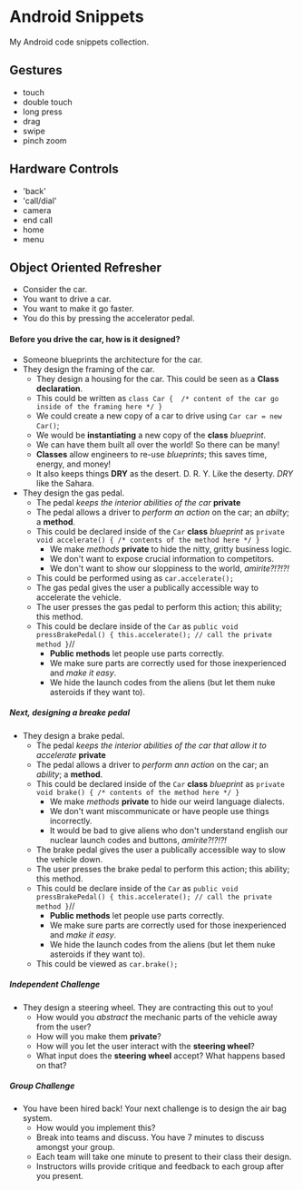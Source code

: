 # Android Snippets
My Android code snippets collection.



## Gestures
* touch
* double touch
* long press
* drag
* swipe
* pinch zoom

## Hardware Controls
* 'back'
* 'call/dial'
* camera
* end call
* home
* menu

## Object Oriented Refresher

- Consider the car. 
- You want to drive a car.
- You want to make it go faster.
- You do this by pressing the accelerator pedal.

#### Before you drive the car, how is it designed?

- Someone blueprints the architecture for the car. 
- They design the framing of the car.
  - They design a housing for the car. This could be seen as a **Class declaration**.
  - This could be written as `class Car {  /* content of the car go inside of the framing here */ }`
  - We could create a new copy of a car to drive using `Car car = new Car()`;
  - We would be **instantiating** a new copy of the **class** *blueprint*.
  - We can have them built all over the world! So there can be many!
  - **Classes** allow engineers to re-use *blueprints*; this saves time, energy, and money!
  - It also keeps things **DRY** as the desert. D. R. Y. Like the deserty. *DRY* like the Sahara.
- They design the gas pedal.
  - The pedal *keeps the interior abilities of the car* **private**
  - The pedal allows a driver to *perform an action* on the car; an *abilty*; a **method**.
  - This could be declared inside of the `Car` **class** *blueprint* as `private void accelerate() { /* contents of the method here */ }`
    - We make *methods* **private** to hide the nitty, gritty business logic.
    - We don't want to expose crucial information to competitors.
    - We don't want to show our sloppiness to the world, *amirite?!?!?!*
  - This could be performed using as `car.accelerate();`
  - The gas pedal gives the user a publically accessible way to accelerate the vehicle.
  - The user presses the gas pedal to perform this action; this ability; this method.
  - This could be declare inside of the `Car` as `public void pressBrakePedal() { this.accelerate(); // call the private method }`//
    - **Public methods** let people use parts correctly.
    - We make sure parts are correctly used for those inexperienced and *make it easy*.
    - We hide the launch codes from the aliens (but let them nuke asteroids if they want to).

##### Next, designing a breake pedal
- They design a brake pedal.
  - The pedal *keeps the interior abilities of the car that allow it to accelerate* **private**
  - The pedal allows a driver to *perform ann action* on the car; an *ability*; a **method**.
  - This could be declared inside of the `Car` **class** *blueprint* as `private void brake() { /* contents of the method here */ }`
    - We make *methods* **private** to hide our weird language dialects.
    - We don't want miscommunicate or have people use things incorrectly.
    - It would be bad to give aliens who don't understand english our nuclear launch codes and buttons, *amirite?!?!?!*
  - The brake pedal gives the user a publically accessible way to slow the vehicle down.
  - The user presses the brake pedal to perform this action; this ability; this method.
  - This could be declare inside of the `Car` as `public void pressBrakePedal() { this.accelerate(); // call the private method }`//
    - **Public methods** let people use parts correctly.
    - We make sure parts are correctly used for those inexperienced and *make it easy*.
    - We hide the launch codes from the aliens (but let them nuke asteroids if they want to).
  - This could be viewed as `car.brake();`

##### Independent Challenge
- They design a steering wheel. They are contracting this out to you!
  - How would you *abstract* the mechanic parts of the vehicle away from the user?
  - How will you make them **private**?
  - How will you let the user interact with the **steering wheel**?
  - What input does the **steering wheel** accept? What happens based on that?

##### Group Challenge
- You have been hired back! Your next challenge is to design the air bag system.
  - How would you implement this?
  - Break into teams and discuss. You have 7 minutes to discuss amongst your group.
  - Each team will take one minute to present to their class their design.
  - Instructors wills provide critique and feedback to each group after you present.
